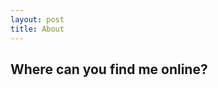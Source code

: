 ```yaml
---
layout: post
title: About
---
```


<h2 > Where can you find me online?</h2>
<p>
<a href="https://twitter.com/rachelwritecode" alt="Twitter" ><i class="fa-brands fa-twitter fa-2xl"></i></a> &nbsp;&nbsp;&nbsp;
<a href="https://github.com/rachelwritingcode" alt="Github"><i class="fa-brands fa-github fa-2xl"></i></a> &nbsp;&nbsp;&nbsp;
<a href="https://www.linkedin.com/in/rachelwritingcode/" alt="LinkedIn"><i class="fa-brands fa-linkedin fa-2xl"></i></a>
</p>